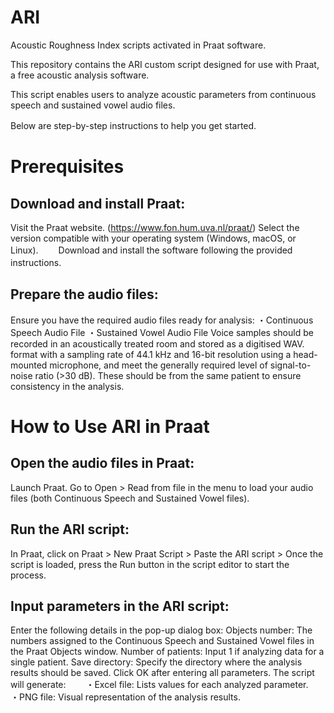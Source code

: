 # ARI
Acoustic Roughness Index scripts activated in Praat software.

This repository contains the ARI custom script designed for use with Praat, a free acoustic analysis software.

This script enables users to analyze acoustic parameters from continuous speech and sustained vowel audio files.

Below are step-by-step instructions to help you get started.　　

# Prerequisites
## Download and install Praat:
Visit the Praat website. (https://www.fon.hum.uva.nl/praat/)
Select the version compatible with your operating system (Windows, macOS, or Linux).　　
Download and install the software following the provided instructions.　　

## Prepare the audio files:
Ensure you have the required audio files ready for analysis:
・Continuous Speech Audio File
・Sustained Vowel Audio File
Voice samples should be recorded in an acoustically treated room and stored as a digitised WAV. format with a sampling rate of 44.1 kHz and 16-bit resolution using a head-mounted microphone, and meet the generally required level of signal-to-noise ratio (>30 dB). 
These should be from the same patient to ensure consistency in the analysis.

# How to Use ARI in Praat
## Open the audio files in Praat:
Launch Praat.
Go to Open > Read from file in the menu to load your audio files (both Continuous Speech and Sustained Vowel files).

## Run the ARI script:
In Praat, click on Praat > New Praat Script > Paste the ARI script > 
Once the script is loaded, press the Run button in the script editor to start the process.

## Input parameters in the ARI script:
Enter the following details in the pop-up dialog box:
Objects number: The numbers assigned to the Continuous Speech and Sustained Vowel files in the Praat Objects window.
Number of patients: Input 1 if analyzing data for a single patient.
Save directory: Specify the directory where the analysis results should be saved.
Click OK after entering all parameters.
The script will generate:　　
・Excel file: Lists values for each analyzed parameter.　　
・PNG file: Visual representation of the analysis results.　　
